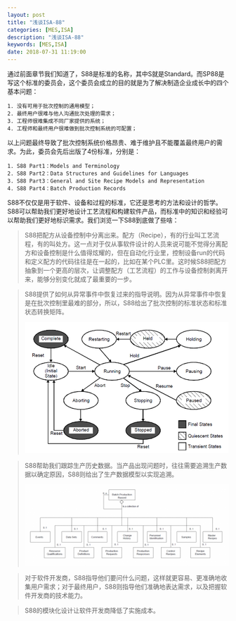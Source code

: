 ```yaml
---
layout: post
title: "浅谈ISA-88"
categories: [MES,ISA]
description: "浅谈ISA-88"
keywords: [MES,ISA]
date: 2018-07-31 11:19:00
---
```


通过前面章节我们知道了，S88是标准的名称，其中S就是Standard。而SP88是写这个标准的委员会，这个委员会成立的目的就是为了解决制造企业成长中的四个基本问题：

    1. 没有可用于批次控制的通用模型；
    2. 最终用户很难与他人沟通批次处理的需求；
    3. 工程师很难集成不同厂家提供的系统；
    4. 工程师和最终用户很难做到批次控制系统的可配置；
    
以上问题最终导致了批次控制系统价格昂贵、难于维护且不能覆盖最终用户的需求。为此，委员会先后出版了4份标准，分别是：

    1. S88 Part1：Models and Terminology
    2. S88 Part2：Data Structures and Guidelines for Languages
    3. S88 Part3：General and Site Recipe Models and Representation
    4. S88 Part4：Batch Production Records
 
S88不仅仅是用于软件、设备和过程的标准，它还是思考的方法和设计的哲学。S88可以帮助我们更好地设计工艺流程和构建软件产品，而标准中的知识和经验可以帮助我们更好地标识需求。我们浏览一下S88到底做了些啥：

> S88把配方从设备控制中分离出来。配方（Recipe），有的行业叫工艺流程，有的叫处方。这一点对于仅从事软件设计的人员来说可能不觉得分离配方和设备控制是什么值得炫耀的，但在自动化行业里，控制设备run的代码和定义配方的代码往往是在一起的，比如在某个PLC里。这时候S88把配方抽象到一个更高的层次，让调整配方（工艺流程）的工作与设备控制剥离开来，能够分别变化就成了最重要的一步。

> S88提供了如何从异常事件中恢复过来的指导说明。因为从异常事件中恢复是在批次控制里最难的部分，所以，S88给出了批次控制的标准状态和标准状态转换矩阵。
>
> ![image](/images/blog/image002.png)

> S88帮助我们跟踪生产历史数据。当产品出现问题时，往往需要追溯生产数据以确定原因，S88则给出了生产数据模型以实现追溯。
>
> ![image](/images/blog/image003.png)

> 对于软件开发商，S88指导他们要问什么问题，这样就更容易、更准确地收集用户需求；对于最终用户，S88则指导他们准确地表达需求，以及把握软件开发商的技术能力。

> S88的模块化设计让软件开发商降低了实施成本。